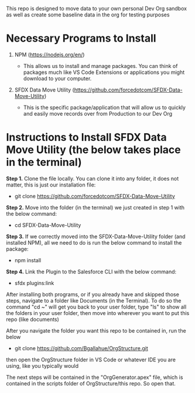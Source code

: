 This repo is designed to move data to your own personal Dev Org sandbox as well as create some baseline data in the org for testing purposes

# Necessary Programs to Install
1. NPM (https://nodejs.org/en/) 
   - This allows us to install and manage packages. You can think of packages much like VS Code Extensions or applications you might download to your computer.
   
2. SFDX Data Move Utility (https://github.com/forcedotcom/SFDX-Data-Move-Utility)
   - This is the specific package/application that will allow us to quickly and easily move records over from Production to our Dev Org
 
# Instructions to Install SFDX Data Move Utility (the below takes place in the terminal)
**Step 1.** Clone the file locally. You can clone it into any folder, it does not matter, this is just our installation file: 
- git clone https://github.com/forcedotcom/SFDX-Data-Move-Utility

**Step 2.** Move into the folder (in the terminal) we just created in step 1 with the below command:
- cd SFDX-Data-Move-Utility

**Step 3.** If we correctly moved into the SFDX-Data-Move-Utility folder (and installed NPM), all we need to do is run the below command to install the package: 
- npm install

**Step 4.** Link the Plugin to the Salesforce CLI with the below command: 
- sfdx plugins:link

After installing both programs, or if you already have and skipped those steps, navigate to a folder like Documents (in the Terminal). To do so the command "cd ~" will get you back to your user folder, type "ls" to show all the folders in your user folder, then move into wherever you want to put this repo (like documents)

After you navigate the folder you want this repo to be contained in, run the below
- git clone https://github.com/Bgallahue/OrgStructure.git

then open the OrgStructure folder in VS Code or whatever IDE you are using, like you typically would

The next steps will be contained in the "OrgGenerator.apex" file, which is contained in the scripts folder of OrgStructure/this repo. So open that.

